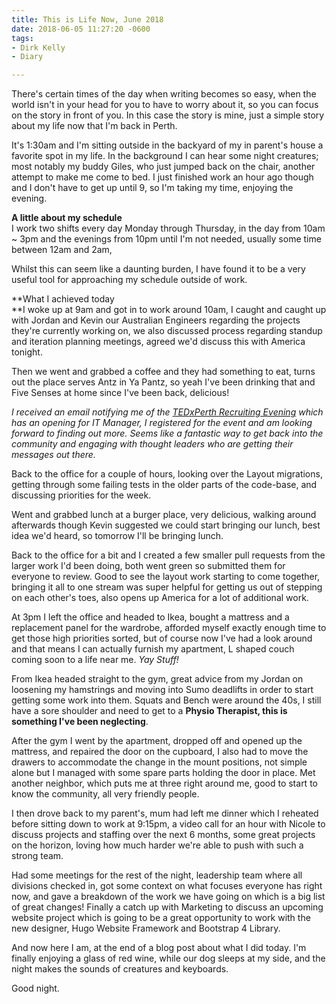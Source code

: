```yaml
---
title: This is Life Now, June 2018
date: 2018-06-05 11:27:20 -0600
tags:
- Dirk Kelly
- Diary

---
```

There's certain times of the day when writing becomes so easy, when the world isn't in your head for you to have to worry about it, so you can focus on the story in front of you. In this case the story is mine, just a simple story about my life now that I'm back in Perth.

It's 1:30am and I'm sitting outside in the backyard of my in parent's house a favorite spot in my life. In the background I can hear some night creatures; most notably my buddy Giles, who just jumped back on the chair, another attempt to make me come to bed. I just finished work an hour ago though and I don't have to get up until 9, so I'm taking my time, enjoying the evening.

**A little about my schedule**  
I work two shifts every day Monday through Thursday, in the day from 10am \~ 3pm  and the evenings from 10pm until I'm not needed, usually some time between 12am and 2am,

Whilst this can seem like a daunting burden, I have found it to be a very useful tool for approaching my schedule outside of work.

**What I achieved today  
**I woke up at 9am and got in to work around 10am, I caught and caught up with Jordan and Kevin our Australian Engineers regarding the projects they're currently working on, we also discussed process regarding standup and iteration planning meetings, agreed we'd discuss this with America tonight.

Then we went and grabbed a coffee and they had something to eat, turns out the place serves Antz in Ya Pantz, so yeah I've been drinking that and Five Senses at home since I've been back, delicious!

_I received an email notifying me of the_ [_TEDxPerth Recruiting Evening_](https://www.eventbrite.com.au/register?orderid=dfe262c0686911e88b950a39556d7ec2&client_token=273c945ea55b4a038347c6a872fcbdc9&eid=46459671127) _which has an opening for IT Manager, I registered for the event and am looking forward to finding out more. Seems like a fantastic way to get back into the community and engaging with thought leaders who are getting their messages out there._

Back to the office for a couple of hours, looking over the Layout migrations, getting through some failing tests in the older parts of the code-base, and discussing priorities for the week.

Went and grabbed lunch at a burger place, very delicious, walking around afterwards though Kevin suggested we could start bringing our lunch, best idea we'd heard, so tomorrow I'll be bringing lunch.

Back to the office for a bit and I created a few smaller pull requests from the larger work I'd been doing, both went green so submitted them for everyone to review. Good to see the layout work starting to come together, bringing it all to one stream was super helpful for getting us out of stepping on each other's toes, also opens up America for a lot of additional work.

At 3pm I left the office and headed to Ikea, bought a mattress and a replacement panel for the wardrobe, afforded myself exactly enough time to get those high priorities sorted, but of course now I've had a look around and that means I can actually furnish my apartment, L shaped couch coming soon to a life near me. _Yay Stuff!_

From Ikea headed straight to the gym, great advice from my Jordan on loosening my hamstrings and moving into Sumo deadlifts in order to start getting some work into them. Squats and Bench were around the 40s, I still have a sore shoulder and need to get to a **Physio Therapist, this is something I've been neglecting**.

After the gym I went by the apartment, dropped off and opened up the mattress, and repaired the door on the cupboard, I also had to move the drawers to accommodate the change in the mount positions, not simple alone but I managed with some spare parts holding the door in place. Met another neighbor, which puts me at three right around me, good to start to know the community, all very friendly people.

I then drove back to my parent's, mum had left me dinner which I reheated before sitting down to work at 9:15pm, a video call for an hour with Nicole to discuss projects and staffing over the next 6 months, some great projects on the horizon, loving how much harder we're able to push with such a strong team.

Had some meetings for the rest of the night, leadership team where all divisions checked in, got some context on what focuses everyone has right now, and gave a breakdown of the work we have going on which is a big list of great changes! Finally a catch up with Marketing to discuss an upcoming website project which is going to be a great opportunity to work with the new designer, Hugo Website Framework and Bootstrap 4 Library.

And now here I am, at the end of a blog post about what I did today. I'm finally enjoying a glass of red wine, while our dog sleeps at my side, and the night makes the sounds of creatures and keyboards.

Good night.